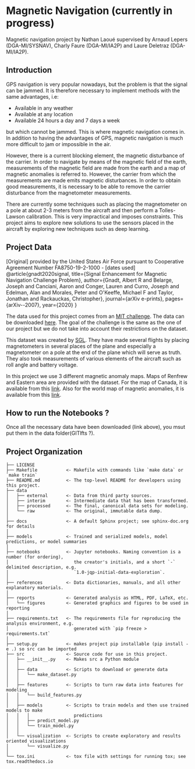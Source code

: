 Magnetic Navigation (currently in progress)
==============================
Magnetic navigation project by Nathan Laoué supervised by Arnaud Lepers (DGA-MI/SYSNAV), Charly Faure (DGA-MI/IA2P) and Laure Deletraz (DGA-MI/IA2P).

Introduction
------------

GPS navigation is very popular nowadays, but the problem is that the signal can be jammed. It is therefore necessary to implement methods with the same advantages, i.e:
- Available in any weather
- Available at any location
- Available 24 hours a day and 7 days a week

but which cannot be jammed. This is where magnetic navigation comes in. In addition to having the advantages of GPS, magnetic navigation is much more difficult to jam or impossible in the air. 

However, there is a current blocking element, the magnetic disturbance of the carrier. In order to navigate by means of the magnetic field of the earth, measurements of the magnetic field are made from the earth and a map of magnetic anomalies is referred to. However, the carrier from which the measurements are made emits magnetic disturbances. In order to obtain good measurements, it is necessary to be able to remove the carrier disturbance from the magnetometer measurements.<br> 

There are currently some techniques such as placing the magnetometer on a pole at about 2-3 meters from the aircraft and then perform a Tolles-Lawson calibration. This is very impractical and imposes constraints. 
This project aims to explore new solutions to use the sensors placed in the aircraft by exploring new techniques such as deep learning.

Project Data
------------

[Original] provided by the United States Air Force pursuant to Cooperative Agreement Number FA8750-19-2-1000 - [dates used]
@article{gnadt2020signal,
  title={Signal Enhancement for Magnetic Navigation Challenge Problem},
  author={Gnadt, Albert R and Belarge, Joseph and Canciani, Aaron and Conger, Lauren and Curro, Joseph and Edelman, Alan and Morales, Peter and O'Keeffe, Michael F and Taylor, Jonathan and Rackauckas, Christopher},
  journal={arXiv e-prints},
  pages={arXiv--2007},
  year={2020}
}

The data used for this project comes from an [MIT challenge](https://magnav.mit.edu/). The data can be downloaded [here](https://zenodo.org/record/6327685#.Ym6QLodBxD8). The goal of the challenge is the same as the one of our project but we do not take into account their restrictions on the dataset.<br>

This dataset was created by [SGL](http://www.sgl.com/). They have made several flights by placing magnetometers in several places of the plane and especially a magnetometer on a pole at the end of the plane which will serve as truth. They also took measurements of various elements of the aircraft such as roll angle and battery voltage.<br>

In this project we use 3 different magnetic anomaly maps. Maps of Renfrew and Eastern area are provided with the dataset. For the map of Canada, it is available from this [link](http://gdr.agg.nrcan.gc.ca/gdrdap/dap/info-eng.php). Also for the world map of magnetic anomalies, it is available from this [link](http://wdmam.org/).

How to run the Notebooks ?
------------
Once all the necessary data have been downloaded (link above), you msut put them in the data folder(GITlfts ?).

Project Organization
------------

    ├── LICENSE
    ├── Makefile           <- Makefile with commands like `make data` or `make train`
    ├── README.md          <- The top-level README for developers using this project.
    ├── data
    │   ├── external       <- Data from third party sources.
    │   ├── interim        <- Intermediate data that has been transformed.
    │   ├── processed      <- The final, canonical data sets for modeling.
    │   └── raw            <- The original, immutable data dump.
    │
    ├── docs               <- A default Sphinx project; see sphinx-doc.org for details
    │
    ├── models             <- Trained and serialized models, model predictions, or model summaries
    │
    ├── notebooks          <- Jupyter notebooks. Naming convention is a number (for ordering),
    │                         the creator's initials, and a short `-` delimited description, e.g.
    │                         `1.0-jqp-initial-data-exploration`.
    │
    ├── references         <- Data dictionaries, manuals, and all other explanatory materials.
    │
    ├── reports            <- Generated analysis as HTML, PDF, LaTeX, etc.
    │   └── figures        <- Generated graphics and figures to be used in reporting
    │
    ├── requirements.txt   <- The requirements file for reproducing the analysis environment, e.g.
    │                         generated with `pip freeze > requirements.txt`
    │
    ├── setup.py           <- makes project pip installable (pip install -e .) so src can be imported
    ├── src                <- Source code for use in this project.
    │   ├── __init__.py    <- Makes src a Python module
    │   │
    │   ├── data           <- Scripts to download or generate data
    │   │   └── make_dataset.py
    │   │
    │   ├── features       <- Scripts to turn raw data into features for modeling
    │   │   └── build_features.py
    │   │
    │   ├── models         <- Scripts to train models and then use trained models to make
    │   │   │                 predictions
    │   │   ├── predict_model.py
    │   │   └── train_model.py
    │   │
    │   └── visualization  <- Scripts to create exploratory and results oriented visualizations
    │       └── visualize.py
    │
    └── tox.ini            <- tox file with settings for running tox; see tox.readthedocs.io
